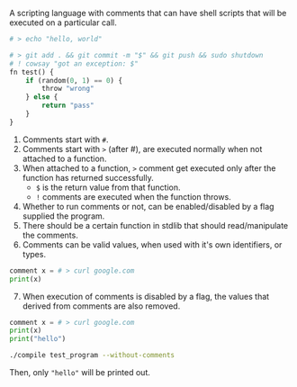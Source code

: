 A scripting language with comments that can have shell scripts that will be executed on a particular call.

```py
# > echo "hello, world"

# > git add . && git commit -m "$" && git push && sudo shutdown
# ! cowsay "got an exception: $"
fn test() {
	if (random(0, 1) == 0) {
		throw "wrong"
	} else {
		return "pass"
	}
}
```

1. Comments start with `#`.
2. Comments start with `>` (after #), are executed normally when not attached to a function.
3. When attached to a function, `>` comment get executed only after the function has returned successfully.
   - `$` is the return value from that function.
   - `!` comments are executed when the function throws.
4. Whether to run comments or not, can be enabled/disabled by a flag supplied the program.
5. There should be a certain function in stdlib that should read/manipulate the comments.
6. Comments can be valid values, when used with it's own identifiers, or types.

```py
comment x = # > curl google.com
print(x)
```

7. When execution of comments is disabled by a flag, the values that derived from comments are also removed.

```py
comment x = # > curl google.com
print(x)
print("hello")
```

```bash
./compile test_program --without-comments
```

Then, only `"hello"` will be printed out.
